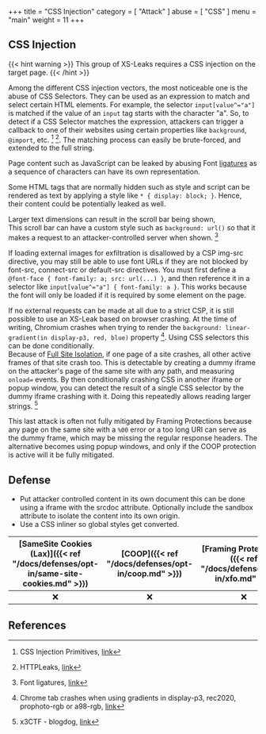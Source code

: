 +++
title = "CSS Injection"
category = [
    "Attack"
]
abuse = [
    "CSS"
]
menu = "main"
weight = 11
+++

## CSS Injection

{{< hint warning >}}
This group of XS-Leaks requires a CSS injection on the target page.
{{< /hint >}}

Among the different CSS injection vectors, the most noticeable one is the abuse of CSS Selectors. They can be used as an expression to match and select certain HTML elements. For example, the selector `input[value^="a"]` is matched if the value of an `input` tag starts with the character "a". So, to detect if a CSS Selector matches the expression, attackers can trigger a callback to one of their websites using certain properties like `background`, `@import`, etc. [^1] [^2]. The matching process can easily be brute-forced, and extended to the full string.

Page content such as JavaScript can be leaked by abusing Font [ligatures](https://wikipedia.org/wiki/Ligature_(writing)) as a sequence of characters can have its own representation.

Some HTML tags that are normally hidden such as style and script can be rendered as text by applying a style like `* { display: block; }`. Hence, their content could be potentially leaked as well. 

Larger text dimensions can result in the scroll bar being shown,  
This scroll bar can have a custom style such as `background: url()` so that it makes a request to an attacker-controlled server when shown. [^3]

If loading external images for exfiltration is disallowed by a CSP img-src directive, you may still be able to use font URLs if they are not blocked by font-src, connect-src or default-src directives. You must first define a `@font-face { font-family: a; src: url(...) }`, and then reference it in a selector like `input[value^="a"] { font-family: a }`. This works because the font will only be loaded if it is required by some element on the page.

If no external requests can be made at all due to a strict CSP, it is still possible to use an XS-Leak based on browser crashing. At the time of writing, Chromium crashes when trying to render the `background: linear-gradient(in display-p3, red, blue)` property [^4]. Using CSS selectors this can be done conditionally.  
Because of [Full Site Isolation](https://chromium.googlesource.com/chromium/src/+/main/docs/process_model_and_site_isolation.md#Full-Site-Isolation-site_per_process), if one page of a site crashes, all other active frames of that site crash too. This is detectable by creating a dummy iframe on the attacker's page of the same site with any path, and measuring `onload=` events. By then conditionally crashing CSS in another iframe or popup window, you can detect the result of a single CSS selector by the dummy iframe crashing with it. Doing this repeatedly allows reading larger strings. [^5]

This last attack is often not fully mitigated by Framing Protections because any page on the same site with a `%00` error or a too long URI can serve as the dummy frame, which may be missing the regular response headers. The alternative becomes using popup windows, and only if the COOP protection is active will it be fully mitigated.

## Defense
- Put attacker controlled content in its own document this can be done using a iframe with the srcdoc attribute.
Optionally include the sandbox attribute to isolate the content into its own origin.
- Use a CSS inliner so global styles get converted.

| [SameSite Cookies (Lax)]({{< ref "/docs/defenses/opt-in/same-site-cookies.md" >}}) | [COOP]({{< ref "/docs/defenses/opt-in/coop.md" >}}) | [Framing Protections]({{< ref "/docs/defenses/opt-in/xfo.md" >}}) | [Isolation Policies]({{< ref "/docs/defenses/isolation-policies" >}}) |
| :--------------------------------------------------------------------------------: | :-------------------------------------------------: | :---------------------------------------------------------------: | :-------------------------------------------------------------------: |
|                                         ❌                                          |                          ❌                          |                                 ❌                                 |                                   ❌                                   |
## References
[^1]: CSS Injection Primitives, [link](https://x-c3ll.github.io/posts/CSS-Injection-Primitives/)
[^2]: HTTPLeaks, [link](https://github.com/cure53/HTTPLeaks/)
[^3]: Font ligatures, [link](https://research.securitum.com/stealing-data-in-great-style-how-to-use-css-to-attack-web-application/)
[^4]: Chrome tab crashes when using gradients in display-p3, rec2020, prophoto-rgb or a98-rgb, [link](https://issues.chromium.org/issues/382086298)
[^5]: x3CTF - blogdog, [link](https://jorianwoltjer.com/blog/p/ctf/x3ctf-blogdog-new-css-injection-xs-leak#xs-leak-using-process-crashing)
